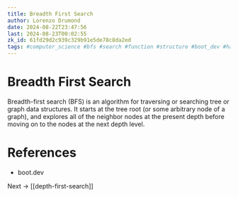 ```yaml
---
title: Breadth First Search
author: Lorenzo Drumond
date: 2024-08-22T23:47:56
last: 2024-08-23T00:02:55
zk_id: 61fd29d2c939c329b91e5de78c8da2ed
tags: #computer_science #bfs #search #function #structure #boot_dev #hash #graph #adjacency #breadth #first #programming #data #memory #list
---
```



# Breadth First Search

Breadth-first search (BFS) is an algorithm for traversing or searching tree or graph data structures. It starts at the tree root (or some arbitrary node of a graph), and explores all of the neighbor nodes at the present depth before moving on to the nodes at the next depth level.

# References

- boot.dev

Next -> [[depth-first-search]]
